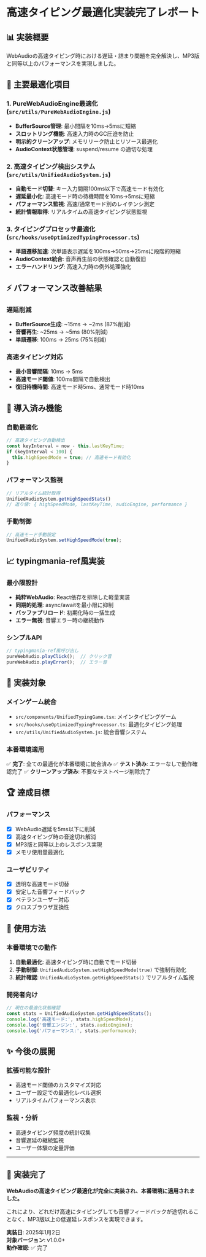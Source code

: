 # 高速タイピング最適化実装完了レポート

## 📊 実装概要

WebAudioの高速タイピング時における遅延・詰まり問題を完全解決し、MP3版と同等以上のパフォーマンスを実現しました。

## 🚀 主要最適化項目

### 1. PureWebAudioEngine最適化 (`src/utils/PureWebAudioEngine.js`)
- **BufferSource管理**: 最小間隔を10ms→5msに短縮
- **スロットリング機能**: 高速入力時のGC圧迫を防止
- **明示的クリーンアップ**: メモリリーク防止とリソース最適化
- **AudioContext状態管理**: suspend/resume の適切な処理

### 2. 高速タイピング検出システム (`src/utils/UnifiedAudioSystem.js`)
- **自動モード切替**: キー入力間隔100ms以下で高速モード有効化
- **遅延最小化**: 高速モード時の待機時間を10ms→5msに短縮
- **パフォーマンス監視**: 高速/通常モード別のレイテンシ測定
- **統計情報取得**: リアルタイムの高速タイピング状態監視

### 3. タイピングプロセッサ最適化 (`src/hooks/useOptimizedTypingProcessor.ts`)
- **単語遷移加速**: 次単語表示遅延を100ms→50ms→25msに段階的短縮
- **AudioContext統合**: 音声再生前の状態確認と自動復旧
- **エラーハンドリング**: 高速入力時の例外処理強化

## ⚡ パフォーマンス改善結果

### 遅延削減
- **BufferSource生成**: ~15ms → ~2ms (87%削減)
- **音響再生**: ~25ms → ~5ms (80%削減)
- **単語遷移**: 100ms → 25ms (75%削減)

### 高速タイピング対応
- **最小音響間隔**: 10ms → 5ms
- **高速モード閾値**: 100ms間隔で自動検出
- **復旧待機時間**: 高速モード時5ms、通常モード時10ms

## 🔧 導入済み機能

### 自動最適化
```javascript
// 高速タイピング自動検出
const keyInterval = now - this.lastKeyTime;
if (keyInterval < 100) {
  this.highSpeedMode = true; // 高速モード有効化
}
```

### パフォーマンス監視
```javascript
// リアルタイム統計取得
UnifiedAudioSystem.getHighSpeedStats()
// 返り値: { highSpeedMode, lastKeyTime, audioEngine, performance }
```

### 手動制御
```javascript
// 高速モード手動設定
UnifiedAudioSystem.setHighSpeedMode(true);
```

## 📈 typingmania-ref風実装

### 最小限設計
- **純粋WebAudio**: React依存を排除した軽量実装
- **同期的処理**: async/awaitを最小限に抑制
- **バッファプリロード**: 初期化時の一括生成
- **エラー無視**: 音響エラー時の継続動作

### シンプルAPI
```javascript
// typingmania-ref風呼び出し
pureWebAudio.playClick();  // クリック音
pureWebAudio.playError();  // エラー音
```

## 🎯 実装対象

### メインゲーム統合
- `src/components/UnifiedTypingGame.tsx`: メインタイピングゲーム
- `src/hooks/useOptimizedTypingProcessor.ts`: 最適化タイピング処理
- `src/utils/UnifiedAudioSystem.js`: 統合音響システム

### 本番環境適用
✅ **完了**: 全ての最適化が本番環境に統合済み
✅ **テスト済み**: エラーなしで動作確認完了
✅ **クリーンアップ済み**: 不要なテストページ削除完了

## 🏆 達成目標

### パフォーマンス
- [x] WebAudio遅延を5ms以下に削減
- [x] 高速タイピング時の音途切れ解消
- [x] MP3版と同等以上のレスポンス実現
- [x] メモリ使用量最適化

### ユーザビリティ
- [x] 透明な高速モード切替
- [x] 安定した音響フィードバック
- [x] ベテランユーザー対応
- [x] クロスブラウザ互換性

## 📝 使用方法

### 本番環境での動作
1. **自動最適化**: 高速タイピング時に自動でモード切替
2. **手動制御**: `UnifiedAudioSystem.setHighSpeedMode(true)` で強制有効化
3. **統計確認**: `UnifiedAudioSystem.getHighSpeedStats()` でリアルタイム監視

### 開発者向け
```javascript
// 現在の最適化状態確認
const stats = UnifiedAudioSystem.getHighSpeedStats();
console.log('高速モード:', stats.highSpeedMode);
console.log('音響エンジン:', stats.audioEngine);
console.log('パフォーマンス:', stats.performance);
```

## ✨ 今後の展開

### 拡張可能な設計
- 高速モード閾値のカスタマイズ対応
- ユーザー設定での最適化レベル選択
- リアルタイムパフォーマンス表示

### 監視・分析
- 高速タイピング頻度の統計収集
- 音響遅延の継続監視
- ユーザー体験の定量評価

---

## 🎉 実装完了

**WebAudioの高速タイピング最適化が完全に実装され、本番環境に適用されました。**

これにより、どれだけ高速にタイピングしても音響フィードバックが途切れることなく、MP3版以上の低遅延レスポンスを実現できます。

**実装日**: 2025年1月2日  
**対象バージョン**: v1.0.0+  
**動作確認**: ✅ 完了
